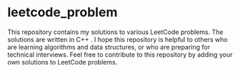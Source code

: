 # leetcode_problem
This repository contains my solutions to various LeetCode problems.  The solutions are written in C++ .   I hope this repository is helpful to others who are learning algorithms and data structures, or who are preparing for technical interviews.  Feel free to contribute to this repository by adding your own solutions to LeetCode problems.
